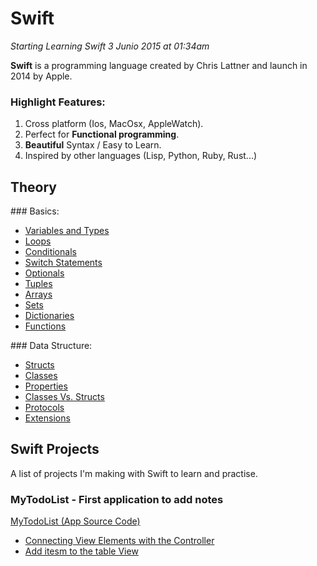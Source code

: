 # Swift

*Starting Learning Swift 3 Junio 2015 at 01:34am*

**Swift** is a programming language created by Chris Lattner and launch in 2014 by Apple.

### Highlight Features:

1. Cross platform (Ios, MacOsx, AppleWatch).
2. Perfect for **Functional programming**.
3. **Beautiful** Syntax / Easy to Learn.
4. Inspired by other languages (Lisp, Python, Ruby, Rust...)

## Theory

### Basics:

- [Variables and Types](./Theory/Basics/VariablesAndTypes.md)
- [Loops](./Theory/Basics/Loops.md)
- [Conditionals](./Theory/Basics/Conditionals.md)
- [Switch Statements](./Theory/Basics/Switch.md)
- [Optionals](./Theory/Basics/Optionals.md)
- [Tuples](./Theory/Basics/Tuples.md)
- [Arrays](./Theory/Basics/Arrays.md)
- [Sets](./Theory/Basics/Sets.md)
- [Dictionaries](./Theory/Basics/Dictionaries.md)
- [Functions](./Theory/Basics/Functions.md)

### Data Structure:

- [Structs](./Theory/Basics/Structs.md)
- [Classes](./Theory/Basics/Classes.md)
- [Properties](./Theory/Basics/Properties.md)
- [Classes Vs. Structs](./Theory/Basics/StructsVsClasses.md)
- [Protocols](./Theory/Basics/Protocols.md)
- [Extensions](./Theory/Basics/Extensions.md)

## Swift Projects

A list of projects I'm making with Swift to learn and practise.

### MyTodoList - First application to add notes

[MyTodoList (App Source Code)](Projects/MyTodoList/)

- [Connecting View Elements with the Controller](Theory/Apps/ConnectingViewWithController.md)
- [Add itesm to the table View](Theory/Apps/TableAddItems.md)
